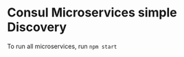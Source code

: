 Consul Microservices simple Discovery
=====================================

To run all microservices, run `npm start`